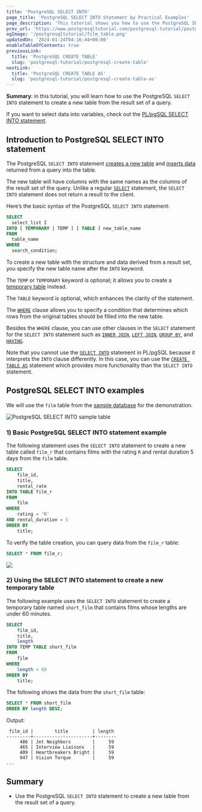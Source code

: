 ```yaml
---
title: 'PostgreSQL SELECT INTO'
page_title: 'PostgreSQL SELECT INTO Statement by Practical Examples'
page_description: 'This tutorial shows you how to use the PostgreSQL SELECT INTO statement to create a new table and fill it with the data returned by a query.'
prev_url: 'https://www.postgresqltutorial.com/postgresql-tutorial/postgresql-select-into/'
ogImage: '/postgresqltutorial/film_table.png'
updatedOn: '2024-01-24T04:16:44+00:00'
enableTableOfContents: true
previousLink:
  title: 'PostgreSQL CREATE TABLE'
  slug: 'postgresql-tutorial/postgresql-create-table'
nextLink:
  title: 'PostgreSQL CREATE TABLE AS'
  slug: 'postgresql-tutorial/postgresql-create-table-as'
---
```


**Summary**: in this tutorial, you will learn how to use the PostgreSQL `SELECT INTO` statement to create a new table from the result set of a query.

If you want to select data into variables, check out the [PL/pgSQL SELECT INTO statement](https://neon.tech/postgresql/plpgsql-select-into/).

## Introduction to PostgreSQL SELECT INTO statement

The PostgreSQL `SELECT INTO` statement [creates a new table](postgresql-create-table) and [inserts data](postgresql-insert) returned from a query into the table.

The new table will have columns with the same names as the columns of the result set of the query. Unlike a regular [`SELECT`](postgresql-select) statement, the `SELECT INTO` statement does not return a result to the client.

Here’s the basic syntax of the PostgreSQL `SELECT INTO` statement:

```sql
SELECT
  select_list I
INTO [ TEMPORARY | TEMP ] [ TABLE ] new_table_name
FROM
  table_name
WHERE
  search_condition;
```

To create a new table with the structure and data derived from a result set, you specify the new table name after the `INTO` keyword.

The `TEMP` or `TEMPORARY` keyword is optional; it allows you to create a [temporary table](postgresql-temporary-table) instead.

The `TABLE` keyword is optional, which enhances the clarity of the statement.

The [`WHERE`](postgresql-where) clause allows you to specify a condition that determines which rows from the original tables should be filled into the new table.

Besides the `WHERE` clause, you can use other clauses in the `SELECT` statement for the `SELECT INTO` statement such as [`INNER JOIN`](postgresql-inner-join), [`LEFT JOIN`](postgresql-left-join), [`GROUP BY`](postgresql-group-by), and [`HAVING`](postgresql-having).

Note that you cannot use the [`SELECT INTO`](https://neon.tech/postgresql/plpgsql-select-into/) statement in PL/pgSQL because it interprets the `INTO` clause differently. In this case, you can use the [`CREATE TABLE AS`](postgresql-create-table-as) statement which provides more functionality than the `SELECT INTO` statement.

## PostgreSQL SELECT INTO examples

We will use the `film` table from the [sample database](../postgresql-getting-started/postgresql-sample-database) for the demonstration.

![PostgreSQL SELECT INTO sample table](/postgresqltutorial/film_table.png)

### 1\) Basic PostgreSQL SELECT INTO statement example

The following statement uses the `SELECT INTO` statement to create a new table called `film_r` that contains films with the rating `R` and rental duration 5 days from the `film` table.

```sql
SELECT
    film_id,
    title,
    rental_rate
INTO TABLE film_r
FROM
    film
WHERE
    rating = 'R'
AND rental_duration = 5
ORDER BY
    title;
```

To verify the table creation, you can query data from the `film_r` table:

```sql
SELECT * FROM film_r;
```

![](/postgresqltutorial/PostgreSQL-Select-Into-Example.png)

### 2\) Using the SELECT INTO statement to create a new temporary table

The following example uses the `SELECT INTO` statement to create a temporary table named `short_film` that contains films whose lengths are under 60 minutes.

```sql
SELECT
    film_id,
    title,
    length
INTO TEMP TABLE short_film
FROM
    film
WHERE
    length < 60
ORDER BY
    title;
```

The following shows the data from the `short_film` table:

```sql
SELECT * FROM short_film
ORDER BY length DESC;
```

Output:

```
 film_id |        title         | length
---------+----------------------+--------
     486 | Jet Neighbors        |     59
     465 | Interview Liaisons   |     59
     409 | Heartbreakers Bright |     59
     947 | Vision Torque        |     59
...
```

## Summary

- Use the PostgreSQL `SELECT INTO` statement to create a new table from the result set of a query.
